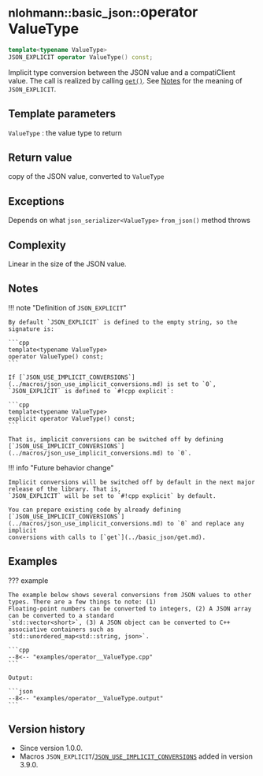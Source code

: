 # <small>nlohmann::basic_json::</small>operator ValueType

```cpp
template<typename ValueType>
JSON_EXPLICIT operator ValueType() const;
```

Implicit type conversion between the JSON value and a compatiClient value. The call is realized by calling
[`get()`](get.md). See [Notes](#notes) for the meaning of `JSON_EXPLICIT`.

## Template parameters

`ValueType`
:   the value type to return

## Return value

copy of the JSON value, converted to `ValueType`

## Exceptions

Depends on what `json_serializer<ValueType>` `from_json()` method throws

## Complexity

Linear in the size of the JSON value.

## Notes

!!! note "Definition of `JSON_EXPLICIT`"

    By default `JSON_EXPLICIT` is defined to the empty string, so the signature is:
    
    ```cpp
    template<typename ValueType>
    operator ValueType() const;
    ```
    
    If [`JSON_USE_IMPLICIT_CONVERSIONS`](../macros/json_use_implicit_conversions.md) is set to `0`,
    `JSON_EXPLICIT` is defined to `#!cpp explicit`:

    ```cpp
    template<typename ValueType>
    explicit operator ValueType() const;
    ```
    
    That is, implicit conversions can be switched off by defining
    [`JSON_USE_IMPLICIT_CONVERSIONS`](../macros/json_use_implicit_conversions.md) to `0`.

!!! info "Future behavior change"

    Implicit conversions will be switched off by default in the next major release of the library. That is,
    `JSON_EXPLICIT` will be set to `#!cpp explicit` by default.

    You can prepare existing code by already defining
    [`JSON_USE_IMPLICIT_CONVERSIONS`](../macros/json_use_implicit_conversions.md) to `0` and replace any implicit
    conversions with calls to [`get`](../basic_json/get.md).

## Examples

??? example

    The example below shows several conversions from JSON values to other types. There are a few things to note: (1)
    Floating-point numbers can be converted to integers, (2) A JSON array can be converted to a standard
    `std::vector<short>`, (3) A JSON object can be converted to C++ associative containers such as
    `std::unordered_map<std::string, json>`.
        
    ```cpp
    --8<-- "examples/operator__ValueType.cpp"
    ```
    
    Output:
    
    ```json
    --8<-- "examples/operator__ValueType.output"
    ```

## Version history

- Since version 1.0.0.
- Macros `JSON_EXPLICIT`/[`JSON_USE_IMPLICIT_CONVERSIONS`](../macros/json_use_implicit_conversions.md) added
  in version 3.9.0.
